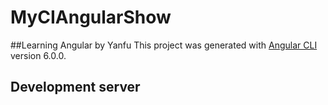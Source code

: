 # MyCIAngularShow

##Learning Angular by Yanfu
This project was generated with [Angular CLI](https://github.com/angular/angular-cli) version 6.0.0.

## Development server

